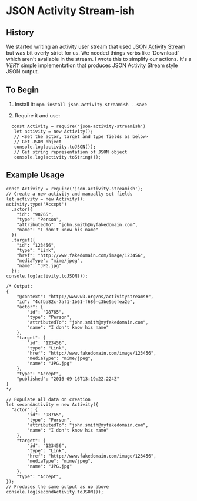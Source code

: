 # JSON Activity Stream-ish

## History ##

We started writing an activity user stream that used [JSON Activity Stream](http://activitystrea.ms) but was  bit overly strict for us.  We needed things verbs like 'Download' which aren't available in the stream.  I wrote this to simplify our actions.  It's a *VERY* simple implementation that produces JSON Activity Stream style JSON output.

## To Begin ##

1.  Install it:
  `npm install json-activity-streamish --save`

2.  Require it and use:
```
  const Activity = require('json-activity-streamish')
   let activity = new Activity();
   // <Set the actor, target and type fields as below>
   // Get JSON object
   console.log(activity.toJSON());
   // Get string representation of JSON object
   console.log(activity.toString());
```

## Example Usage ##

```
const Activity = require('json-activity-streamish');
// Create a new activity and manually set fields
let activity = new Activity();
activity.type('Accept')
  .actor({
    "id": "98765",
    "type": "Person",
    "attributedTo": "john.smith@myfakedomain.com",
    "name": "I don't know his name"
  })
  .target({
    "id": "123456",
    "type": "Link",
    "href": "http://www.fakedomain.com/image/123456",
    "mediaType": "mime/jpeg",
    "name": "JPG.jpg"
  });
console.log(activity.toJSON());

/* Output:
{
	"@context": "http://www.w3.org/ns/activitystreams#",
	"id": "4cfba82c-7af1-1b61-f686-c3be9aefea2e",
	"actor": {
		"id": "98765",
		"type": "Person",
		"attributedTo": "john.smith@myfakedomain.com",
		"name": "I don't know his name"
	},
	"target": {
		"id": "123456",
		"type": "Link",
		"href": "http://www.fakedomain.com/image/123456",
		"mediaType": "mime/jpeg",
		"name": "JPG.jpg"
	},
	"type": "Accept",
	"published": "2016-09-16T13:19:22.224Z"
}
*/

// Populate all data on creation
let secondActivity = new Activity({
  "actor": {
		"id": "98765",
		"type": "Person",
		"attributedTo": "john.smith@myfakedomain.com",
		"name": "I don't know his name"
	},
	"target": {
		"id": "123456",
		"type": "Link",
		"href": "http://www.fakedomain.com/image/123456",
		"mediaType": "mime/jpeg",
		"name": "JPG.jpg"
	},
	"type": "Accept",  
});
// Produces the same output as up above
console.log(secondActivity.toJSON());

```
